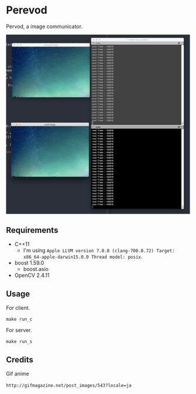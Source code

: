# Perevod

Pervod, a image communicator.

![ss](https://raw.githubusercontent.com/0x0c/Perevod/master/Screen%20Shot%202015-10-17%20at%202.46.34%20AM.png)

## Requirements

- C++11
  - I'm using `Apple LLVM version 7.0.0 (clang-700.0.72) Target: x86_64-apple-darwin15.0.0 Thread model: posix`.
- boost 1.59.0
  - boost.asio
- OpenCV 2.4.11

## Usage

For client.

```
make run_c
```

For server.

```
make run_s
```

## Credits
Gif anime 

`http://gifmagazine.net/post_images/543?locale=ja`